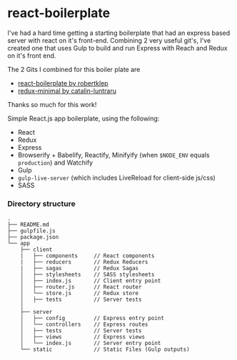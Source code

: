 # react-boilerplate

I've had a hard time getting a starting boilerplate that had an express based server with react on it's front-end.  Combining 2 very useful git's, I've created one that uses Gulp to build and run Express with Reach and Redux on it's front end.

The 2 Gits I combined for this boiler plate are

* [react-boilerplate by robertklep](https://github.com/robertklep/react-boilerplate)
* [redux-minimal by catalin-luntraru](https://redux-minimal.js.org/)

Thanks so much for this work!

Simple React.js app boilerplate, using the following:

* React
* Redux
* Express
* Browserify + Babelify, Reactify, Minifyify (when `$NODE_ENV` equals `production`) and Watchify
* Gulp
* `gulp-live-server` (which includes LiveReload for client-side js/css)
* SASS

### Directory structure

```
.
├── README.md
├── gulpfile.js
├── package.json
└── app
    ├── client
    |   ├── components     // React components
    |   ├── reducers       // Redux Reducers
    |   ├── sagas          // Redux Sagas
    │   ├── stylesheets    // SASS stylesheets
    │   ├── index.js       // Client entry point
    │   ├── router.js      // React router
    │   └── store.js       // Redux store
    │   ├── tests          // Server tests
    │
    ├── server
    │   ├── config         // Express entry point
    │   └── controllers    // Express routes
    │   ├── tests          // Server tests
    │   ├── views          // Express views
    │   └── index.js       // Server entry point
    └── static             // Static Files (Gulp outputs)
```
